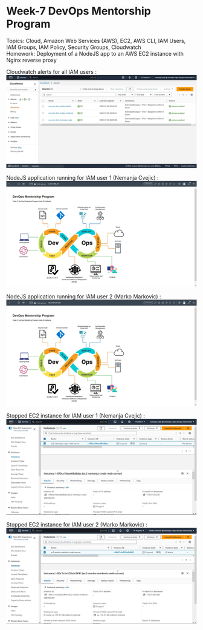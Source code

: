 # Week-7 DevOps Mentorship Program
Topics: Cloud, Amazon Web Services (AWS), EC2, AWS CLI, IAM Users, IAM Groups, IAM Policy, Security Groups, Cloudwatch <br>
Homework: Deployment of a NodeJS app to an AWS EC2 instance with Nginx reverse proxy <br>

Cloudwatch alerts for all IAM users : 
<img src="./images/aws-cloudwatch.JPG">

NodeJS application running for IAM user 1 (Nemanja Cvejic) : 
<img src="./images/nodejs-app-nemanja-cvejic.JPG">

NodeJS application running for IAM user 2 (Marko Markovic) : 
<img src="./images/nodejs-app-marko-markovic.JPG">

Stopped EC2 instance for IAM user 1 (Nemanja Cvejic) : 
<img src="./images/ec2-nemanja-cvejic.JPG">

Stopped EC2 instance for IAM user 2 (Marko Markovic) : 
<img src="./images/ec2-marko-markovic.JPG">
